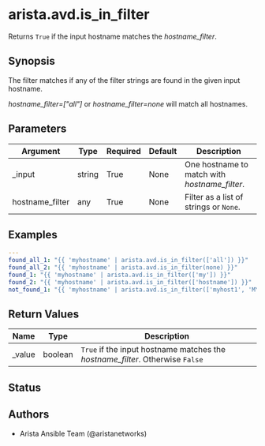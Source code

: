 # arista.avd.is_in_filter

Returns <code>True</code> if the input hostname matches the <em>hostname\_filter</em>\.

## Synopsis

The filter matches if any of the filter strings are found in the given input hostname\.

<em>hostname\_filter\=\[\"all\"\]</em> or <em>hostname\_filter\=none</em> will match all hostnames\.

## Parameters

| Argument | Type | Required | Default | Description |
| -------- | ---- | -------- | ------- | ----------- |
| _input | string | True | None | One hostname to match with <em>hostname\_filter</em>\. |
| hostname_filter | any | True | None | Filter as a list of strings or <code>None</code>\. |

## Examples

```yaml
---
found_all_1: "{{ 'myhostname' | arista.avd.is_in_filter(['all']) }}"
found_all_2: "{{ 'myhostname' | arista.avd.is_in_filter(none) }}"
found_1: "{{ 'myhostname' | arista.avd.is_in_filter(['my']) }}"
found_2: "{{ 'myhostname' | arista.avd.is_in_filter(['hostname']) }}"
not_found_1: "{{ 'myhostname' | arista.avd.is_in_filter(['myhost1', 'MYhostname']) }}"
```

## Return Values

| Name | Type | Description |
| ---- | ---- | ----------- |
| _value | boolean | <code>True</code> if the input hostname matches the <em>hostname\_filter</em>\. Otherwise <code>False</code> |

## Status

## Authors

- Arista Ansible Team (@aristanetworks)
